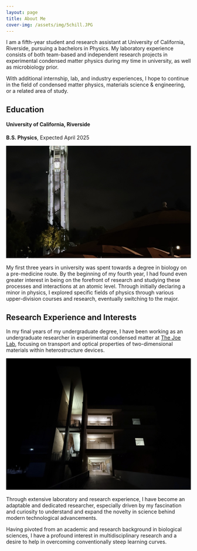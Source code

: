 ```yaml
---
layout: page
title: About Me
cover-img: /assets/img/5chill.JPG
---
```


I am a fifth-year student and research assistant at University of California, Riverside, pursuing a bachelors in Physics. My laboratory experience consists of both team-based and independent research projects in experimental condensed matter physics during my time in university, as well as microbiology prior.

With additional internship, lab, and industry experiences, I hope to continue in the field of condensed matter physics, materials science & engineering, or a related area of study.

## Education

#### University of California, Riverside
**B.S. Physics**, Expected April 2025

![ucr](assets/img/belltower.JPG)

My first three years in university was spent towards a degree in biology on a pre-medicine route. By the beginning of my fourth year, I had found even greater interest in being on the forefront of research and studying these processes and interactions at an atomic level. Through initially declaring a minor in physics, I explored specific fields of physics through various upper-division courses and research, eventually switching to the major.

## Research Experience and Interests

In my final years of my undergraduate degree, I have been working as an undergraduate researcher in experimental condensed matter at [The Joe Lab](https://joelab.ucr.edu/), focusing on transport and optical properties of two-dimensional materials within heterostructure devices.

![mse](assets/img/mse.jpg)

Through extensive laboratory and research experience, I have become an adaptable and dedicated researcher, especially driven by my fascination and curiosity to understand and expand the novelty in science behind modern technological advancements.

Having pivoted from an academic and research background in biological sciences, I have a profound interest in multidisciplinary research and a desire to help in overcoming conventionally steep learning curves.
